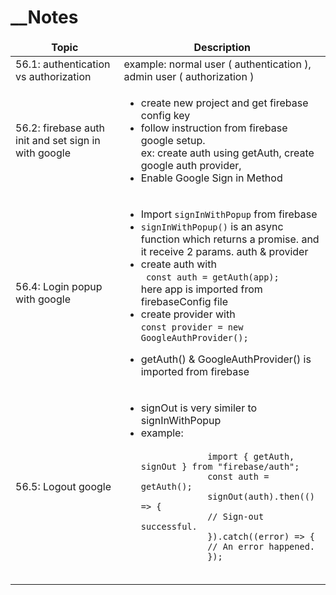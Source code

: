 # \_\_Notes

<table>
  <thead align="center">
    <tr border: none;>
      <td><b>Topic</b></td>
      <td><b>Description</b></td>
    </tr>
  </thead>
  <tbody>
    <tr>
      <td>56.1: authentication vs authorization</td>
      <td>example: normal user ( authentication ), admin user ( authorization ) </td>
    </tr>
     <tr>
      <td>56.2: firebase auth init and set sign in with google</td>
      <td> 
      <ul>
         <li> create new project and get firebase config key </li>
         <li> follow instruction from firebase google setup. <br> ex: create auth using getAuth, create google auth provider, </li>
         <li>Enable Google Sign in Method </li>
      </ul>
      </td>
    </tr>
    <tr>
      <td>56.4: Login popup with google</td>
      <td> 
      <ul>
         <li> Import <code>signInWithPopup</code> from firebase </li>
         <li> <code>signInWithPopup()</code>  is an async function which returns a promise. and it receive 2 params. auth & provider </li>
         <li>create auth with <br> <code> const auth = getAuth(app);</code> <br> here app is imported from firebaseConfig file </li>
         <li>create provider with <br> <code>const provider = new GoogleAuthProvider();
         </code></li>
         <li>  getAuth() & GoogleAuthProvider() is imported from firebase </li>
      </ul>
      </td>
    </tr>
    <tr>
      <td>56.5: Logout google</td>
      <td> 
      <ul>
         <li> signOut is very similer to signInWithPopup </li>
         <li> example: <br>
            <code>
             import { getAuth, signOut } from "firebase/auth";
             const auth = getAuth();
             signOut(auth).then(() => {
             // Sign-out successful.
             }).catch((error) => {
             // An error happened.
             });
             </code> 
          </li>

</ul>
</td>
</tr>

  </tbody>
</table>
